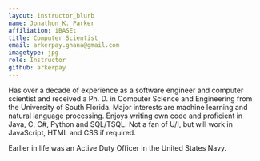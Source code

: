 ```yaml
---
layout: instructor_blurb
name: Jonathon K. Parker
affiliation: iBASEt
title: Computer Scientist
email: arkerpay.ghana@gmail.com
imagetype: jpg
role: Instructor
github: arkerpay
---
```

Has over a decade of experience as a software engineer and computer scientist
and received a Ph. D. in Computer Science and Engineering from the University
of South Florida.  Major interests are machine learning and natural language
processing.  Enjoys writing own code and proficient in Java, C, C#, Python and
SQL/TSQL.  Not a fan of U/I, but will work in JavaScript, HTML and CSS if required.

Earlier in life was an Active Duty Officer in the United States Navy.
